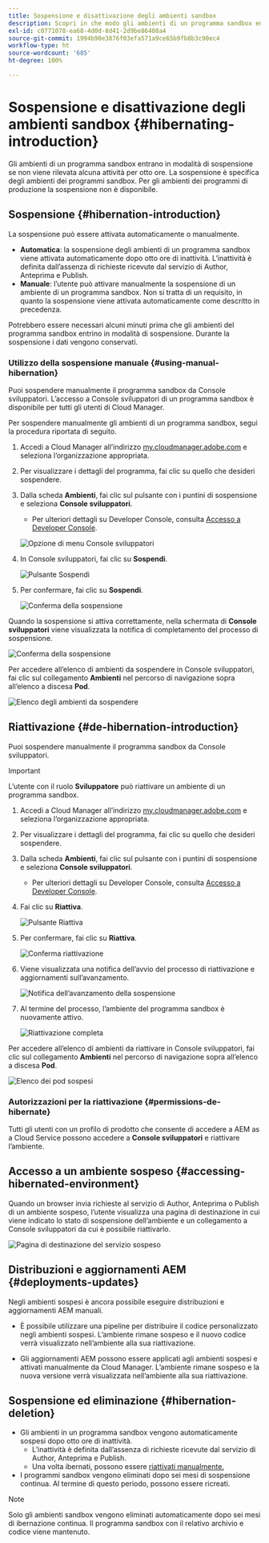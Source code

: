 ```yaml
---
title: Sospensione e disattivazione degli ambienti sandbox
description: Scopri in che modo gli ambienti di un programma sandbox entrano automaticamente in modalità di sospensione e come riattivarli.
exl-id: c0771078-ea68-4d0d-8d41-2d9be86408a4
source-git-commit: 1994b90e3876f03efa571a9ce65b9fb8b3c90ec4
workflow-type: ht
source-wordcount: '685'
ht-degree: 100%

---
```



# Sospensione e disattivazione degli ambienti sandbox {#hibernating-introduction}

Gli ambienti di un programma sandbox entrano in modalità di sospensione se non viene rilevata alcuna attività per otto ore. La sospensione è specifica degli ambienti dei programmi sandbox. Per gli ambienti dei programmi di produzione la sospensione non è disponibile.

## Sospensione {#hibernation-introduction}

La sospensione può essere attivata automaticamente o manualmente.

* **Automatica**: la sospensione degli ambienti di un programma sandbox viene attivata automaticamente dopo otto ore di inattività. L’inattività è definita dall’assenza di richieste ricevute dal servizio di Author, Anteprima e Publish.
* **Manuale**: l’utente può attivare manualmente la sospensione di un ambiente di un programma sandbox. Non si tratta di un requisito, in quanto la sospensione viene attivata automaticamente come descritto in precedenza.

Potrebbero essere necessari alcuni minuti prima che gli ambienti del programma sandbox entrino in modalità di sospensione. Durante la sospensione i dati vengono conservati.

### Utilizzo della sospensione manuale {#using-manual-hibernation}

Puoi sospendere manualmente il programma sandbox da Console sviluppatori. L’accesso a Console sviluppatori di un programma sandbox è disponibile per tutti gli utenti di Cloud Manager.

Per sospendere manualmente gli ambienti di un programma sandbox, segui la procedura riportata di seguito.

1. Accedi a Cloud Manager all’indirizzo [my.cloudmanager.adobe.com](https://my.cloudmanager.adobe.com/) e seleziona l’organizzazione appropriata.

1. Per visualizzare i dettagli del programma, fai clic su quello che desideri sospendere.

1. Dalla scheda **Ambienti**, fai clic sul pulsante con i puntini di sospensione e seleziona **Console sviluppatori**.

   * Per ulteriori dettagli su Developer Console, consulta [Accesso a Developer Console](/help/implementing/cloud-manager/manage-environments.md#accessing-developer-console).

   ![Opzione di menu Console sviluppatori](assets/developer-console-menu-option.png)

1. In Console sviluppatori, fai clic su **Sospendi**.

   ![Pulsante Sospendi](assets/hibernate-1.png)

1. Per confermare, fai clic su **Sospendi**.

   ![Conferma della sospensione](assets/hibernate-2.png)

Quando la sospensione si attiva correttamente, nella schermata di **Console sviluppatori** viene visualizzata la notifica di completamento del processo di sospensione.

![Conferma della sospensione](assets/hibernate-4.png)

Per accedere all’elenco di ambienti da sospendere in Console sviluppatori, fai clic sul collegamento **Ambienti** nel percorso di navigazione sopra all’elenco a discesa **Pod**.

![Elenco degli ambienti da sospendere](assets/hibernate-1b.png)

## Riattivazione {#de-hibernation-introduction}

Puoi sospendere manualmente il programma sandbox da Console sviluppatori.

>[!IMPORTANT]
>
>L’utente con il ruolo **Sviluppatore** può riattivare un ambiente di un programma sandbox.

1. Accedi a Cloud Manager all’indirizzo [my.cloudmanager.adobe.com](https://my.cloudmanager.adobe.com/) e seleziona l’organizzazione appropriata.

1. Per visualizzare i dettagli del programma, fai clic su quello che desideri sospendere.

1. Dalla scheda **Ambienti**, fai clic sul pulsante con i puntini di sospensione e seleziona **Console sviluppatori**.

   * Per ulteriori dettagli su Developer Console, consulta [Accesso a Developer Console](/help/implementing/cloud-manager/manage-environments.md#accessing-developer-console).

1. Fai clic su **Riattiva**.

   ![Pulsante Riattiva](assets/de-hibernation-img1.png)

1. Per confermare, fai clic su **Riattiva**.

   ![Conferma riattivazione](assets/de-hibernation-img2.png)

1. Viene visualizzata una notifica dell’avvio del processo di riattivazione e aggiornamenti sull’avanzamento.

   ![Notifica dell’avanzamento della sospensione](assets/de-hibernation-img3.png)

1. Al termine del processo, l’ambiente del programma sandbox è nuovamente attivo.

   ![Riattivazione completa](assets/de-hibernation-img4.png)


Per accedere all’elenco di ambienti da riattivare in Console sviluppatori, fai clic sul collegamento **Ambienti** nel percorso di navigazione sopra all’elenco a discesa **Pod**.

![Elenco dei pod sospesi](assets/de-hibernate-1b.png)

### Autorizzazioni per la riattivazione {#permissions-de-hibernate}

Tutti gli utenti con un profilo di prodotto che consente di accedere a AEM as a Cloud Service possono accedere a **Console sviluppatori** e riattivare l’ambiente.

## Accesso a un ambiente sospeso {#accessing-hibernated-environment}

Quando un browser invia richieste al servizio di Author, Anteprima o Publish di un ambiente sospeso, l’utente visualizza una pagina di destinazione in cui viene indicato lo stato di sospensione dell’ambiente e un collegamento a Console sviluppatori da cui è possibile riattivarlo.

![Pagina di destinazione del servizio sospeso](assets/de-hibernation-img5.png)

## Distribuzioni e aggiornamenti AEM {#deployments-updates}

Negli ambienti sospesi è ancora possibile eseguire distribuzioni e aggiornamenti AEM manuali.

* È possibile utilizzare una pipeline per distribuire il codice personalizzato negli ambienti sospesi. L’ambiente rimane sospeso e il nuovo codice verrà visualizzato nell’ambiente alla sua riattivazione.

* Gli aggiornamenti AEM possono essere applicati agli ambienti sospesi e attivati manualmente da Cloud Manager. L’ambiente rimane sospeso e la nuova versione verrà visualizzata nell’ambiente alla sua riattivazione.

## Sospensione ed eliminazione {#hibernation-deletion}

* Gli ambienti in un programma sandbox vengono automaticamente sospesi dopo otto ore di inattività.
   * L’inattività è definita dall’assenza di richieste ricevute dal servizio di Author, Anteprima e Publish.
   * Una volta ibernati, possono essere [riattivati manualmente.](#de-hibernation-introduction)
* I programmi sandbox vengono eliminati dopo sei mesi di sospensione continua. Al termine di questo periodo, possono essere ricreati.

>[!NOTE]
>
>Solo gli ambienti sandbox vengono eliminati automaticamente dopo sei mesi di ibernazione continua. Il programma sandbox con il relativo archivio e codice viene mantenuto.
